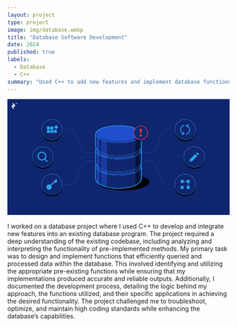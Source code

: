 ```yaml
---
layout: project
type: project
image: img/database.webp
title: "Database Software Development"
date: 2024
published: true
labels:
  - Database
  - C++
summary: "Used C++ to add new features and implement database functions to enhance an existing database program."
---
```


<div class="text-center p-4">
  <img width="800px" src="/img/Database.png">
</div>

I worked on a database project where I used C++ to develop and integrate new features into an existing database program. The project required a deep understanding of the existing codebase, including analyzing and interpreting the functionality of pre-implemented methods. My primary task was to design and implement functions that efficiently queried and processed data within the database. This involved identifying and utilizing the appropriate pre-existing functions while ensuring that my implementations produced accurate and reliable outputs. Additionally, I documented the development process, detailing the logic behind my approach, the functions utilized, and their specific applications in achieving the desired functionality. The project challenged me to troubleshoot, optimize, and maintain high coding standards while enhancing the database’s capabilities.

